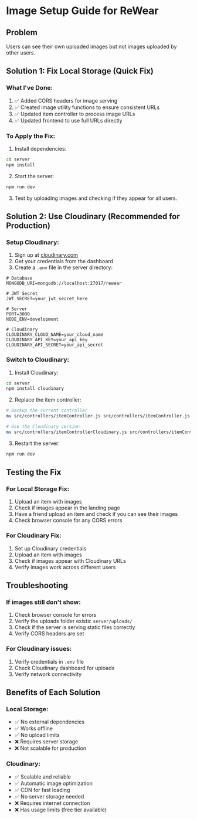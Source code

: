 # Image Setup Guide for ReWear

## Problem
Users can see their own uploaded images but not images uploaded by other users.

## Solution 1: Fix Local Storage (Quick Fix)

### What I've Done:
1. ✅ Added CORS headers for image serving
2. ✅ Created image utility functions to ensure consistent URLs
3. ✅ Updated item controller to process image URLs
4. ✅ Updated frontend to use full URLs directly

### To Apply the Fix:
1. Install dependencies:
```bash
cd server
npm install
```

2. Start the server:
```bash
npm run dev
```

3. Test by uploading images and checking if they appear for all users.

## Solution 2: Use Cloudinary (Recommended for Production)

### Setup Cloudinary:
1. Sign up at [cloudinary.com](https://cloudinary.com)
2. Get your credentials from the dashboard
3. Create a `.env` file in the server directory:

```env
# Database
MONGODB_URI=mongodb://localhost:27017/rewear

# JWT Secret
JWT_SECRET=your_jwt_secret_here

# Server
PORT=3000
NODE_ENV=development

# Cloudinary
CLOUDINARY_CLOUD_NAME=your_cloud_name
CLOUDINARY_API_KEY=your_api_key
CLOUDINARY_API_SECRET=your_api_secret
```

### Switch to Cloudinary:
1. Install Cloudinary:
```bash
cd server
npm install cloudinary
```

2. Replace the item controller:
```bash
# Backup the current controller
mv src/controllers/itemController.js src/controllers/itemController.js.backup

# Use the Cloudinary version
mv src/controllers/itemControllerCloudinary.js src/controllers/itemController.js
```

3. Restart the server:
```bash
npm run dev
```

## Testing the Fix

### For Local Storage Fix:
1. Upload an item with images
2. Check if images appear in the landing page
3. Have a friend upload an item and check if you can see their images
4. Check browser console for any CORS errors

### For Cloudinary Fix:
1. Set up Cloudinary credentials
2. Upload an item with images
3. Check if images appear with Cloudinary URLs
4. Verify images work across different users

## Troubleshooting

### If images still don't show:
1. Check browser console for errors
2. Verify the uploads folder exists: `server/uploads/`
3. Check if the server is serving static files correctly
4. Verify CORS headers are set

### For Cloudinary issues:
1. Verify credentials in `.env` file
2. Check Cloudinary dashboard for uploads
3. Verify network connectivity

## Benefits of Each Solution

### Local Storage:
- ✅ No external dependencies
- ✅ Works offline
- ✅ No upload limits
- ❌ Requires server storage
- ❌ Not scalable for production

### Cloudinary:
- ✅ Scalable and reliable
- ✅ Automatic image optimization
- ✅ CDN for fast loading
- ✅ No server storage needed
- ❌ Requires internet connection
- ❌ Has usage limits (free tier available) 